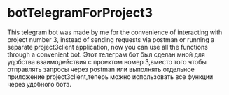 # botTelegramForProject3
 This telegram bot was made by me for the convenience of interacting with project number 3, instead of sending requests via postman or running a separate project3client application, now you can use all the functions through a convenient bot.
Этот телеграм бот был сделан мной для удобства взаимодействия с проектом номер 3,вместо того чтобы отправлять запросы через postman или выполнять отдельное приложение project3client,теперь можно использовать все функции через удобного бота.
